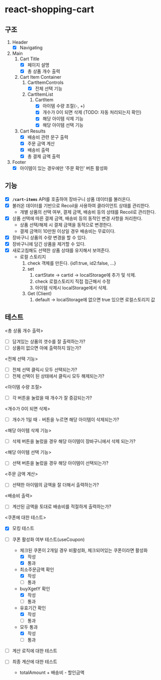 # react-shopping-cart

## 구조

1. Header
   - [x] Navigating
2. Main
   1. Cart Title
      - [x] 페이지 설명
      - [x] 총 상품 개수 출력
   2. Cart Item Container
      1. CartItemControls
         - [x] 전체 선택 기능
      2. CartItemList
         1. CartItem
            - [x] 아이템 수량 조절(-, +)
            - [x] 개수가 0이 되면 삭제 (TODO: 자동 처리되는지 확인)
            - [x] 해당 아이템 삭제 기능
            - [x] 해당 아이템 선택 기능
   3. Cart Results
      - [x] 배송비 관련 문구 출력
      - [x] 주문 금액 계산
      - [x] 배송비 출력
      - [x] 총 결제 금액 출력
3. Footer
   - [x] 아이템이 있는 경우에만 ‘주문 확인’ 버튼 활성화

## 기능

- [x] **`/cart-items`** API를 호출하여 장바구니 상품 데이터를 불러온다.
- [x] 불러온 데이터를 기반으로 Recoil을 사용하여 클라이언트 상태를 관리한다.
  - 개별 상품의 선택 여부, 결제 금액, 배송비 등의 상태를 Recoil로 관리한다.
- [x] 상품 선택에 따른 결제 금액, 배송비 등의 동적인 변경 사항을 처리한다.
  - 상품 선택/해제 시 결제 금액을 동적으로 변경한다.
  - 결제 금액이 10만원 이상일 경우 배송비는 무료이다.
- [x] 장바구니 상품의 수량 변경을 할 수 있다.
- [x] 장바구니에 담긴 상품을 제거할 수 있다.
- [x] 새로고침해도 선택한 상품 상태를 유지해서 보여준다.
  - 로컬 스토리지
    1. check 객체를 만든다. {id1:true, id2:false, ...}
    2. set
       1. cartState -> cartid -> localStorage에 추가 및 삭제.
       2. check 로컬스토리지 직접 접근해서 수정
       3. 아이템 삭제시 localStorage에서 삭제.
    3. Get (Client)
       1. default -> localStorage에 없으면 true 있으면 로컬스토리지 값

## 테스트

<총 상품 개수 출력>

- [ ] 담겨있는 상품의 갯수를 잘 출력하는가?
- [ ] 상품이 없으면 아예 출력하지 않는가?

<전체 선택 기능>

- [ ] 전체 선택 클릭시 모두 선택되는가?
- [ ] 전체 선택이 된 상태에서 클릭시 모두 해제되는가?

<아이템 수량 조절>

- [ ] 각 버튼을 눌렀을 때 개수가 잘 증감되는가?

<개수가 0이 되면 삭제>

- [ ] 개수가 1일 때 `-` 버튼을 누르면 해당 아이템이 삭제되는가?

<해당 아이템 삭제 기능>

- [ ] 삭제 버튼을 눌렀을 경우 해당 아이템이 장바구니에서 삭제 되는가?

<해당 아이템 선택 기능>

- [ ] 선택 버튼을 눌렀을 경우 해당 아이템이 선택되는가?

<주문 금액 계산>

- [ ] 선택한 아이템의 금액을 잘 더해서 출력하는가?

<배송비 출력>

- [ ] 계산된 금액을 토대로 배송비를 적절하게 출력하는가?

<쿠폰에 대한 테스트>

- [x] 모킹 테스트
- [ ] 쿠폰 활성화 여부 테스트(useCoupon)

  - 체크된 쿠폰이 2개일 경우 비활성화, 체크되어있는 쿠폰이라면 활성화
    - [x] 작성
    - [x] 통과
  - 최소주문금액 확인
    - [x] 작성
    - [ ] 통과
  - buyXgetY 확인
    - [x] 작성
    - [ ] 통과
  - 유효기간 확인
    - [x] 작성
    - [ ] 통과
  - 모두 통과
    - [x] 작성
    - [ ] 통과

- [ ] 계산 로직에 대한 테스트
- [ ] 최종 계산에 대한 테스트
  - totalAmount + 배송비 - 할인금액
